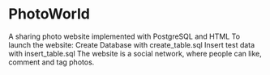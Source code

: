# PhotoWorld
A sharing photo website implemented with PostgreSQL and HTML
To launch the website:
  Create Database with create_table.sql
  Insert test data with insert_table.sql
The website is a social network, where people can like, comment and tag photos. 
